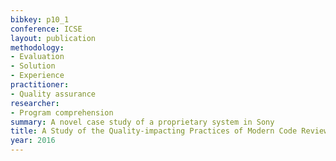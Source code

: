 ```yaml
---
bibkey: p10_1
conference: ICSE
layout: publication
methodology:
- Evaluation
- Solution
- Experience
practitioner:
- Quality assurance
researcher:
- Program comprehension
summary: A novel case study of a proprietary system in Sony
title: A Study of the Quality-impacting Practices of Modern Code Review at Sony Mobile
year: 2016
---
```

